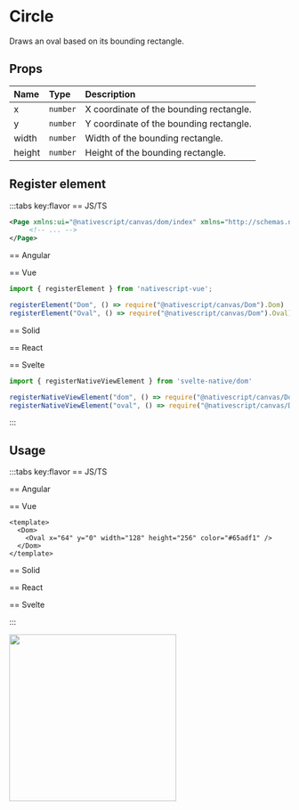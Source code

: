 # Circle

Draws an oval based on its bounding rectangle.

## Props

| Name   | Type     | Description                             |
| :----- | :------- | :-------------------------------------- |
| x      | `number` | X coordinate of the bounding rectangle. |
| y      | `number` | Y coordinate of the bounding rectangle. |
| width  | `number` | Width of the bounding rectangle.        |
| height | `number` | Height of the bounding rectangle.       |


## Register element
:::tabs key:flavor
== JS/TS

```xml
<Page xmlns:ui="@nativescript/canvas/dom/index" xmlns="http://schemas.nativescript.org/tns.xsd">
     <!-- ... -->
</Page>
```

== Angular

== Vue

```ts
import { registerElement } from 'nativescript-vue';

registerElement("Dom", () => require("@nativescript/canvas/Dom").Dom)
registerElement("Oval", () => require("@nativescript/canvas/Dom").Oval)
```

== Solid

== React


== Svelte

```ts
import { registerNativeViewElement } from 'svelte-native/dom'

registerNativeViewElement("dom", () => require("@nativescript/canvas/Dom").Dom)
registerNativeViewElement("oval", () => require("@nativescript/canvas/Dom").Oval)
```

:::


## Usage

:::tabs key:flavor
== JS/TS



== Angular



== Vue

```vue
<template>
  <Dom>
    <Oval x="64" y="0" width="128" height="256" color="#65adf1" />
  </Dom>
</template>
```

== Solid


== React


== Svelte


:::

<img height="300px" width="300px" src="/img/oval.webp"/>

